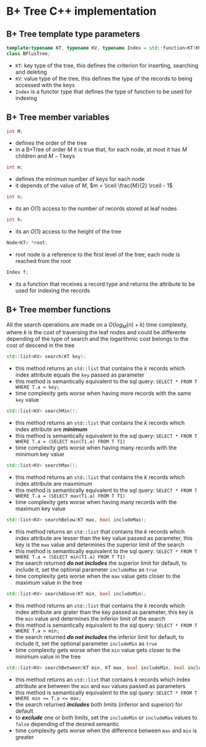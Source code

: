 # B+ Tree C++ implementation

## B+ Tree template type parameters
```c++
template<typename KT, typename KV, typename Index = std::function<KT(KV)>>
class BPlusTree;
```

- ```KT```: key type of the tree, this defines the criterion for inserting, searching and deleting
- ```KV```: value type of the tree, this defines the type of the records to being accessed with the keys
- ```Index``` is a functor type that defines the type of function to be used for indexing

## B+ Tree member variables

```c++
int M;
```
- defines the order of the tree
- in a B+Tree of order $M$ it is true that, for each node, at most it has $M$ children and $M-1$ keys

```c++
int m;
```
- defines the minimun number of keys for each node
- it depends of the value of $M$, $m = \lceil \frac{M}{2} \rceil - 1$

```c++
int n;
```
- its an $O(1)$ access to the number of records stored at leaf nodes

```c++
int h;
```
- its an $O(1)$ access to the height of the tree

```c++
Node<KT> *root;
```
- root node is a reference to the first level of the tree; each node is reached from the root

```c++
Index f;
```
- its a function that receives a record type and returns the attribute to be used for indexing the records


## B+ Tree member functions

All the search operations are made on a $O(log_{M}(n) + k)$ time complexity, where $k$ is the cost of traversing the leaf nodes and could be differente depending of the type of search and the logarithmic cost belongs to the cost of descend in the tree

```c++
std::list<KV> search(KT key);
```
- this method returns an ```std::list``` that contains the $k$ records which index attribute equals the ```key``` passed as parameter
- this method is semantically equivalent to the sql query: ```SELECT * FROM T WHERE T.a = key;```
- time complexity gets worse when having more records with the same ```key``` value


```c++
std::list<KV> searchMin();
```
- this method returns an ```std::list``` that contains the $k$ records which index attribute are ***minimum***
- this method is semantically equivalent to the sql query: ```SELECT * FROM T WHERE T.a = (SELECT min(T1.a) FROM T T1)```
- time complexity gets worse when having many records with the minimum key value


```c++
std::list<KV> searchMax();
```
- this method returns an ```std::list``` that contains the $k$ records which index attribute are maxmimum
- this method is semantically equivalent to the sql query: ```SELECT * FROM T WHERE T.a = (SELECT max(T1.a) FROM T T1)```
- time complexity gets worse when having many records with the maximum key value


```c++
std::list<KV> searchBelow(KT max, bool includeMax);
```
- this method returns an ```std::list``` that contains the $k$ records which index attribute are lesser than the key value passed as parameter, this key is the ```max``` value and determines the superior limit of the search
- this method is semantically equivalent to the sql query: ```SELECT * FROM T WHERE T.a = (SELECT min(T1.a) FROM T T1)```
- the search returned ***do not includes*** the superior limit for default, to include it, set the optional parameter ```includeMax``` as ```true```
- time complexity gets worse when the ```max``` value gets closer to the maximum value in the tree


```c++
std::list<KV> searchAbove(KT min, bool includeMin);
```
- this method returns an ```std::list``` that contains the $k$ records which index attribute are grater than the key passed as parameter, this key is the ```min``` value and determines the inferior limit of the search
- this method is semantically equivalent to the sql query: ```SELECT * FROM T WHERE T.a > min;```
- the search returned ***do not includes*** the inferior limit for default, to include it, set the optional parameter ```includeMin``` as ```true```
- time complexity gets worse when the ```min``` value gets closer to the minimum value in the tree

```c++
std::list<KV> searchBetween(KT min, KT max, bool includeMin, bool includeMax);
```
- this method returns an ```std::list``` that contains $k$ records which index attribute are between the ```min``` and ```max``` values passed as parameters
- this method is semantically equivalent to the sql query: ```SELECT * FROM T WHERE min <= T.a <= max;```
- the search returned ***includes*** both limits (inferior and superior) for default
- to ***exclude*** one or both limits, set the ```includeMin``` or ```includeMax``` values to ```false``` depending of the desired semantic
- time complexity gets worse when the difference between ```max``` and ```min``` is greater
